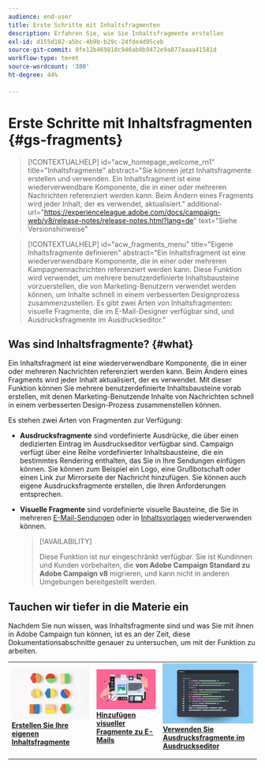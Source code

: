 ```yaml
---
audience: end-user
title: Erste Schritte mit Inhaltsfragmenten
description: Erfahren Sie, wie Sie Inhaltsfragmente erstellen
exl-id: d155d102-a5bc-4b9b-b29c-24fde4d95ceb
source-git-commit: 0fe12b469810c946ab0b9472e9a877aaaa41581d
workflow-type: tm+mt
source-wordcount: '380'
ht-degree: 44%

---
```


# Erste Schritte mit Inhaltsfragmenten {#gs-fragments}

>[!CONTEXTUALHELP]
>id="acw_homepage_welcome_rn1"
>title="Inhaltsfragmente"
>abstract="Sie können jetzt Inhaltsfragmente erstellen und verwenden. Ein Inhaltsfragment ist eine wiederverwendbare Komponente, die in einer oder mehreren Nachrichten referenziert werden kann. Beim Ändern eines Fragments wird jeder Inhalt, der es verwendet, aktualisiert."
>additional-url="https://experienceleague.adobe.com/docs/campaign-web/v8/release-notes/release-notes.html?lang=de" text="Siehe Versionshinweise"

>[!CONTEXTUALHELP]
>id="acw_fragments_menu"
>title="Eigene Inhaltsfragmente definieren"
>abstract="Ein Inhaltsfragment ist eine wiederverwendbare Komponente, die in einer oder mehreren Kampagnennachrichten referenziert werden kann. Diese Funktion wird verwendet, um mehrere benutzerdefinierte Inhaltsbausteine vorzuerstellen, die von Marketing-Benutzern verwendet werden können, um Inhalte schnell in einem verbesserten Designprozess zusammenzustellen. Es gibt zwei Arten von Inhaltsfragmenten: visuelle Fragmente, die im E-Mail-Designer verfügbar sind, und Ausdrucksfragmente im Ausdruckseditor."

## Was sind Inhaltsfragmente? {#what}

Ein Inhaltsfragment ist eine wiederverwendbare Komponente, die in einer oder mehreren Nachrichten referenziert werden kann. Beim Ändern eines Fragments wird jeder Inhalt aktualisiert, der es verwendet. Mit dieser Funktion können Sie mehrere benutzerdefinierte Inhaltsbausteine vorab erstellen, mit denen Marketing-Benutzende Inhalte von Nachrichten schnell in einem verbesserten Design-Prozess zusammenstellen können.

Es stehen zwei Arten von Fragmenten zur Verfügung:

* **Ausdrucksfragmente** sind vordefinierte Ausdrücke, die über einen dedizierten Eintrag im Ausdruckseditor verfügbar sind. Campaign verfügt über eine Reihe vordefinierter Inhaltsbausteine, die ein bestimmtes Rendering enthalten, das Sie in Ihre Sendungen einfügen können. Sie können zum Beispiel ein Logo, eine Grußbotschaft oder einen Link zur Mirrorseite der Nachricht hinzufügen. Sie können auch eigene Ausdrucksfragmente erstellen, die Ihren Anforderungen entsprechen.

* **Visuelle Fragmente** sind vordefinierte visuelle Bausteine, die Sie in mehreren [E-Mail-Sendungen](../email/get-started-email-designer.md) oder in [Inhaltsvorlagen](../email/use-email-templates.md) wiederverwenden können.

  >[!AVAILABILITY]
  >
  >Diese Funktion ist nur eingeschränkt verfügbar. Sie ist Kundinnen und Kunden vorbehalten, die **von Adobe Campaign Standard zu Adobe Campaign v8** migrieren, und kann nicht in anderen Umgebungen bereitgestellt werden.

## Tauchen wir tiefer in die Materie ein

Nachdem Sie nun wissen, was Inhaltsfragmente sind und was Sie mit ihnen in Adobe Campaign tun können, ist es an der Zeit, diese Dokumentationsabschnitte genauer zu untersuchen, um mit der Funktion zu arbeiten.

<table style="table-layout:fixed"><tr style="border: 0;">
<td>
<a href="create-fragment.md">
<img alt="Erstellen eigener Ausdrucksfragmente" src="assets/do-not-localize/create-fragment.png">
</a>
<div>
<a href="create-fragment.md"><strong>Erstellen Sie Ihre eigenen Inhaltsfragmente</strong></a>
</div>
<p>
</td>
<td>
<a href="use-visual-fragments.md">
<img alt="Hinzufügen visueller Fragmente zu E-Mails" src="assets/do-not-localize/visual.png">
</a>
<div><a href="use-visual-fragments.md"><strong>Hinzufügen visueller Fragmente zu E-Mails</strong>
</div>
<p>
</td>
<td>
<a href="use-expression-fragments.md">
<img alt="Hinzufügen von Ausdrucksfragmenten zum Ausdruckseditor" src="assets/do-not-localize/expression.png">
</a>
<div>
<a href="use-expression-fragments.md"><strong>Verwenden Sie Ausdrucksfragmente im Ausdruckseditor</strong></a>
</div>
<p></td>
</tr></table>
